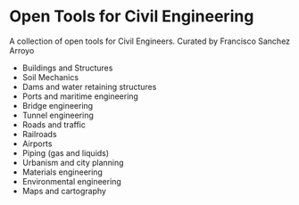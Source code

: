 # Open Tools for Civil Engineering

A collection of open tools for Civil Engineers. Curated by Francisco Sanchez Arroyo
* Buildings and Structures
* Soil Mechanics
* Dams and water retaining structures
* Ports and maritime engineering
* Bridge engineering
* Tunnel engineering
* Roads and traffic
* Railroads
* Airports
* Piping (gas and liquids)
* Urbanism and city planning
* Materials engineering
* Environmental engineering
* Maps and cartography
